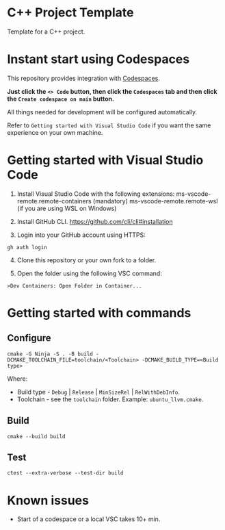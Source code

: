 # С++ Project Template
Template for a C++ project.

# Instant start using Codespaces

This repository provides integration with [Codespaces](https://github.com/features/codespaces).

**Just click the `<> Code` button, then click the `Codespaces` tab and then click the `Create codespace on main` button.**

All things needed for development will be configured automatically.

Refer to `Getting started with Visual Studio Code` if you want the same experience on your own machine.

# Getting started with Visual Studio Code

1. Install Visual Studio Code with the following extensions:
  ms-vscode-remote.remote-containers (mandatory)
  ms-vscode-remote.remote-wsl (if you are using WSL on Windows)

2. Install GitHub CLI.
  https://github.com/cli/cli#installation

3. Login into your GitHub account using HTTPS:
```
gh auth login
```

4. Clone this repository or your own fork to a folder.

5. Open the folder using the following VSC command:
```
>Dev Containers: Open Folder in Container...
```

# Getting started with commands

## Configure

```
cmake -G Ninja -S . -B build -DCMAKE_TOOLCHAIN_FILE=toolchain/<Toolchain> -DCMAKE_BUILD_TYPE=<Build type>
```

Where:
* Build type - `Debug` | `Release` | `MinSizeRel` | `RelWithDebInfo`.
* Toolchain - see the `toolchain` folder. Example: `ubuntu_llvm.cmake`.

## Build

```
cmake --build build
```

## Test

```
ctest --extra-verbose --test-dir build
```

# Known issues

* Start of a codespace or a local VSC takes 10+ min.

